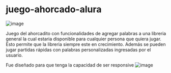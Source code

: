 # juego-ahorcado-alura
![image](https://user-images.githubusercontent.com/105893520/189021548-fff6473f-7f54-4a88-bf68-d6b38029f927.png)

Juego del ahorcadito con funcionalidades de agregar palabras a una libreria general la cual estaria disponible para cualquier persona que quiera jugar. Esto permite que la libreria siempre este en crecimiento.
Además se pueden jugar partidas rápidas con palabras personalizadas ingresadas por el usuario.

Fue diseñado para que tenga la capacidad de ser responsive
![image](https://user-images.githubusercontent.com/105893520/189022139-c4b8d59b-e370-4a9d-b41f-3bbb1c8ac95a.png)
